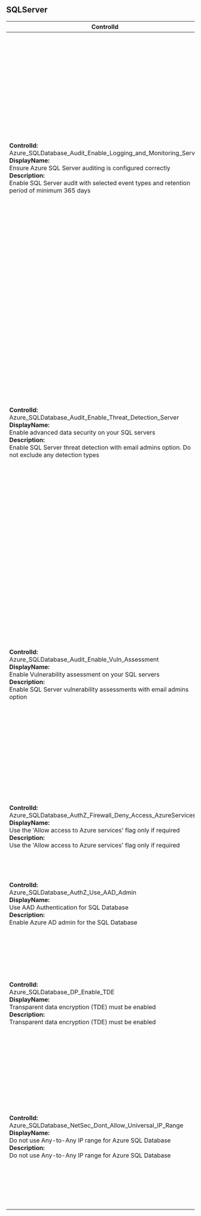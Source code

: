 ## SQLServer

| ControlId | Dependent Azure API(s) and Properties | Control spec-let |
|-----------|-------------------------------------|------------------|
| <b>ControlId:</b><br>Azure_SQLDatabase_Audit_Enable_Logging_and_Monitoring_Server<br><b>DisplayName:</b><br>Ensure Azure SQL Server auditing is configured correctly<br><b>Description: </b><br> Enable SQL Server audit with selected event types and retention period of minimum 365 days |<b>ARM API to get Auditing settings of a SQLServer: </b> <br> /subscriptions/{subscriptionId}<br>/resourceGroups/{resourceGroupName}<br>/providers/Microsoft.Sql<br>/servers/{serverName}<br>/auditingSettings/default<br>?api-version=2017-03-01-preview <br><b>Properties:</b><br> properties.state<br> properties.StorageAccountSubscriptionId <br> properties.StorageEndpoint <br> properties.RetentionDays <br> properties.IsAzureMonitorTargetEnabled | <b>Passed: </b><br>All the following conditions are true - <br> a. Auditing is enabled <br> b. At least one of three types are selected (these include storage account, log analytics or event hub), <br> c. Storage details are defined <br> d. Retention period is set to at least 365 days.<br><b>Failed: </b><br>Any one of the four conditions is false - <br> a. Auditing is enabled <br> b. At least one of three types are selected (these include storage account, log analytics or event hub), <br> c. Storage details are defined <br> d. Retention period is set to at least 365 days. |
| <b>ControlId:</b><br>Azure_SQLDatabase_Audit_Enable_Threat_Detection_Server<br><b>DisplayName:</b><br>Enable advanced data security on your SQL servers<br><b>Description: </b><br> Enable SQL Server threat detection with email admins option. Do not exclude any detection types|<b>ARM API to get Auditing settings of a SQLServer: </b> <br> /subscriptions/{subscriptionId}<br>/resourceGroups/{resourceGroupName}<br>/providers/Microsoft.Sql<br>/servers/{serverName}<br>/auditingSettings/default<br>?api-version=2017-03-01-preview <br><b>Properties:</b><br> properties.state <br> <br> <b>ARM API to get Security Alert policy of a SQLServer: </b> <br> /subscriptions/{subscriptionId}<br>/resourceGroups/{resourceGroupName}<br>/providers/Microsoft.Sql<br>/servers/{serverName}<br>/securityAlertPolicies/default <br>?api-version=2017-03-01-preview<br><b>Properties:</b><br> properties.state<br> properties.EmailAccountAdmins <br> properties.DisabledAlerts <br> properties.EmailAddresses | <b>Passed: </b><br>All the following conditions are true - <br> a. Auditing is enabled <br> b. Advanced threat protection setting is enabled <br> c. All Advanced Threat Protection types are enabled <br> d. Atleast one option to send email notification on alert is selected.<br><b>Failed: </b><br>Any one of the four conditions is false - <br> a. Auditing is enabled <br>  b. Advanced threat protection setting is enabled <br> c. All Advanced Threat Protection types are enabled <br> d. Atleast one option to send email notification on alert is selected. |
| <b>ControlId:</b><br>Azure_SQLDatabase_Audit_Enable_Vuln_Assessment<br><b>DisplayName:</b><br>Enable Vulnerability assessment on your SQL servers<br><b>Description: </b><br> Enable SQL Server vulnerability assessments with email admins option |<b>ARM API to get Vulnerability Assessment of a SQLServer: </b> <br> /subscriptions/{subscriptionId}<br>/resourceGroups/{resourceGroupName}<br>/providers/Microsoft.Sql<br>/servers/{serverName}<br>/vulnerabilityAssessments/default <br>?api-version=2018-06-01-preview <br><b>Properties:</b><br> properties.IsEnabled<br> properties.EmailSubscriptionAdmins <br> properties.Emails <br> properties.StorageContainerPath | <b>Passed: </b><br>All the following conditions are true - <br> a. Vulnerability assessment setting is enabled <br> b. atleast one option to send email notification on alert is selected <br> c. storage account container path is selected. <br><b>Failed: </b><br>Any one of the three conditions is false - <br> a. Vulnerability assessment setting is enabled <br> b. atleast one option to send email notification on alert is selected <br> c. storage account container path is selected. |
| <b>ControlId:</b><br>Azure_SQLDatabase_AuthZ_Firewall_Deny_Access_AzureServices<br><b>DisplayName:</b><br>Use the 'Allow access to Azure services' flag only if required<br><b>Description: </b><br> Use the 'Allow access to Azure services' flag only if required |<b>ARM API to get Firewall rules for SQLServer: </b> <br> /subscriptions/{subscriptionId}<br>/resourceGroups/{resourceGroupName}<br>/providers/Microsoft.Sql<br>/servers/{serverName}<br>/firewallRules <br> ?api-version=2014-04-01 <br><b>Properties:</b><br> properties.FirewallRuleList | <b>Passed: </b><br>Allow access to Azure services flag is on.<br><b>Failed: </b><br>Allow access to Azure services flag is off. |
| <b>ControlId:</b><br>Azure_SQLDatabase_AuthZ_Use_AAD_Admin<br><b>DisplayName:</b><br>Use AAD Authentication for SQL Database<br><b>Description: </b><br> Enable Azure AD admin for the SQL Database |<b>ARM API to get Administrators of SQLServer: </b> <br> /subscriptions/{subscriptionId}<br>/resourceGroups/{resourceGroupName}<br>/providers/Microsoft.Sql<br>/servers/{serverName}<br>/administrators<br>?api-version=2014-04-01 <br><b>Properties:</b><br> properties.IsADAdministratorEnabled | <b>Passed: </b><br>Active Directory admins are assigned on SQL Server.<br><b>Failed: </b><br>No Active Directory admin is assigned on SQL Server. |
| <b>ControlId:</b><br>Azure_SQLDatabase_DP_Enable_TDE<br><b>DisplayName:</b><br>Transparent data encryption (TDE) must be enabled<br><b>Description: </b><br> Transparent data encryption (TDE) must be enabled |<b>ARM API to get Databases of SQLServer: </b> <br> /subscriptions/{subscriptionId}<br>/resourceGroups/{resourceGroupName}<br>/providers/Microsoft.Sql<br>/servers<br>?api-version=2019-06-01-preview <br><b>Properties:</b><br> properties.Databases <br> Databases.TDEStatus | <b>Passed: </b><br>All databases for SQL server have transparent data encryptoin enabled, or <br>No database is present for SQL server.<br><b>Failed: </b><br>At least one of the databases for SQL server do not have transparent data encryption enabled. |
| <b>ControlId:</b><br>Azure_SQLDatabase_NetSec_Dont_Allow_Universal_IP_Range<br><b>DisplayName:</b><br>Do not use Any-to-Any IP range for Azure SQL Database<br><b>Description: </b><br> Do not use Any-to-Any IP range for Azure SQL Database |<b>ARM API to get Firewall rules for SQLServer: </b> <br> /subscriptions/{subscriptionId}<br>/resourceGroups/{resourceGroupName}<br>/providers/Microsoft.Sql<br>/servers/{serverName}<br>/firewallRules<br>?api-version=2014-04-01 <br><b>Properties:</b><br> properties.FirewallRuleList | <b>Passed: </b><br>Traffic from services within your Azure subscription, or <br>No additional firewall rule, or<br>Custom firewall rule without Any-to-Any IP range.<br><b>Failed: </b><br>Custom firewall rule with Any-to-Any IP range with Start IP address as 0.0.0.0 and End Ip address as 255.255.255.255. is found. |